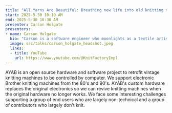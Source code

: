 ```yaml
---
title: "All Yarns Are Beautiful: Breathing new life into old knitting machines"
start: 2025-5-30 10:10 AM
end: 2025-5-30 10:30 AM
presenter: Carson Holgate
presenters:
- name: Carson Holgate
  bio: "Carson is a software engineer who moonlights as a textile artist and YouTuber."
  image: src/talks/carson_holgate_headshot.jpeg
  links:
  - title: YouTube
    url: https://www.youtube.com/@KnitFactoryImpl
---
```


AYAB is an open source hardware and software project to retrofit vintage knitting machines to be controlled by computer. We support electronic Brother knitting machines from the 80's and 90's. AYAB's custom hardware replaces the original electronics so we can revive knitting machines when the original hardware no longer works. We face some interesting challenges supporting a group of end users who are largely non-technical and a group of contributors who largely don't knit.
